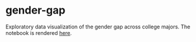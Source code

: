 # gender-gap

Exploratory data visualization of the gender gap across college majors. The notebook is rendered [here](https://github.com/mayabenowitz/gender-gap/blob/master/graduates_analysis.ipynb).
